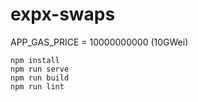 # expx-swaps

APP_GAS_PRICE = 10000000000 (10GWei)

```
npm install
npm run serve
npm run build
npm run lint
```